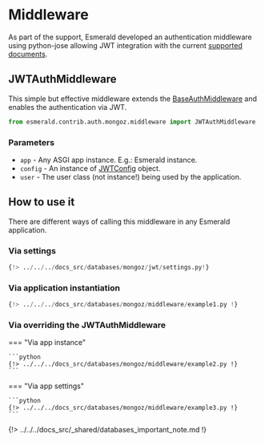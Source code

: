 # Middleware

As part of the support, Esmerald developed an authentication middleware using python-jose allowing JWT integration
with the current [supported documents](./documents.md#user).

## JWTAuthMiddleware

This simple but effective middleware extends the [BaseAuthMiddleware](../../middleware/middleware.md#baseauthmiddleware)
and enables the authentication via JWT.

```python
from esmerald.contrib.auth.mongoz.middleware import JWTAuthMiddleware
```

### Parameters

* `app` - Any ASGI app instance. E.g.: Esmerald instance.
* `config` - An instance of [JWTConfig](../../configurations/jwt.md) object.
* `user` - The user class (not instance!) being used by the application.

## How to use it

There are different ways of calling this middleware in any Esmerald application.

### Via settings

```python
{!> ../../../docs_src/databases/mongoz/jwt/settings.py!}
```

### Via application instantiation

```python
{!> ../../../docs_src/databases/mongoz/middleware/example1.py !}
```

### Via overriding the JWTAuthMiddleware

=== "Via app instance"

    ```python
    {!> ../../../docs_src/databases/mongoz/middleware/example2.py !}
    ```

=== "Via app settings"

    ```python
    {!> ../../../docs_src/databases/mongoz/middleware/example3.py !}
    ```

{!> ../../../docs_src/_shared/databases_important_note.md !}
